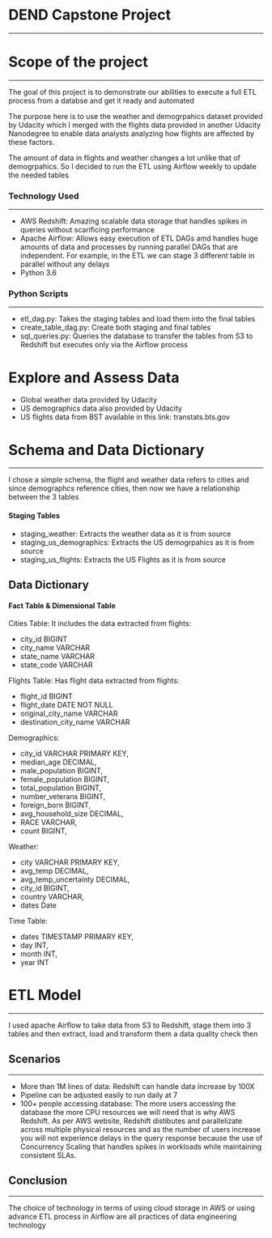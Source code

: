 # DEND Capstone Project
------


# Scope of the project
---

The goal of this project is to demonstrate our abilities to execute a full ETL process from a databse and get it ready and automated

The purpose here is to use the weather and demogrpahics dataset provided by Udacity which I merged with the flights data provided in another Udacity Nanodegree to enable data analysts analyzing how flights are affected by these factors.

The amount of data in flights and weather changes a lot unlike that of demogrpahics. So I decided to run the ETL using Airflow weekly to update the needed tables


### Technology Used
----
- AWS Redshift: Amazing scalable data storage that handles spikes in queries without scarificing performance
- Apache Airflow: Allows easy execution of ETL DAGs amd handles huge amounts of data and processes by running parallel DAGs that are independent. For example, in the ETL we can stage 3 different table in parallel without any delays
- Python 3.6

### Python Scripts
---
- etl_dag.py: Takes the staging tables and load them into the final tables
- create_table_dag.py: Create both staging and final tables
- sql_queries.py: Queries the database to transfer the tables from S3 to Redshift but executes only via the Airflow process

# Explore and Assess Data

- Global weather data provided by Udacity
- US demographics data also provided by Udacity
- US flights data from BST available in this link: transtats.bts.gov

# Schema and Data Dictionary
---

I chose a simple schema, the flight and weather data refers to cities and since demographcs reference cities, then now we have a relationship between the 3 tables

#### Staging Tables
- staging_weather: Extracts the weather data as it is from source
- staging_us_demographics: Extracts the US demogrpahics as it is from source
- staging_us_flights: Extracts the US Flights as it is from source


## Data Dictionary 


#### Fact Table & Dimensional Table
Cities Table: It includes the data extracted from flights:
- city_id BIGINT 
- city_name VARCHAR
- state_name VARCHAR
- state_code VARCHAR

Flights Table: Has flight data extracted from flights:

- flight_id BIGINT
- flight_date DATE NOT NULL
- original_city_name VARCHAR
- destination_city_name VARCHAR

Demographics:
- city_id VARCHAR PRIMARY KEY,
- median_age DECIMAL,
- male_population BIGINT,
- female_population BIGINT,
- total_population BIGINT,
- number_veterans BIGINT,
- foreign_born BIGINT,
- avg_household_size DECIMAL,
- RACE VARCHAR,
- count BIGINT,

Weather:
- city VARCHAR PRIMARY KEY,
- avg_temp DECIMAL,
- avg_temp_uncertainty DECIMAL,
- city_id BIGINT,
- country VARCHAR,
- dates Date

Time Table:
- dates TIMESTAMP PRIMARY KEY, 
- day INT, 
- month INT, 
- year INT


# ETL Model
---

I used apache Airflow to take data from S3 to Redshift, stage them into 3 tables and then extract, load and transform them a data quality check then 

## Scenarios
---

- More than 1M lines of data: Redshift can handle data increase by 100X
- Pipeline can be adjusted easily to run daily at 7
- 100+ people accessing database: The more users accessing the database the more CPU resources we will need that is why AWS Redshift. As per AWS website, Redshift distibutes and parallelizate across multiple physical resources and as the number of users increase you will not experience delays in the query response because the use of Concurrency Scaling that handles spikes in workloads while maintaining consistent SLAs.


## Conclusion
---

The choice of technology in terms of using cloud storage in AWS or using advance ETL process in Airflow are all practices of data engineering technology

